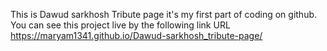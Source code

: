 This is Dawud sarkhosh Tribute page
it's my first part of coding on github.
You can see this project live by the following link URL
https://maryam1341.github.io/Dawud-sarkhosh_tribute-page/